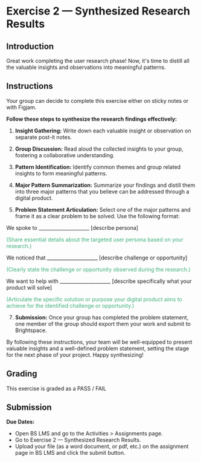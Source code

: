 # Exercise 2 — Synthesized Research Results

## Introduction

Great work completing the user research phase! Now, it's time to distill all the valuable insights and observations into meaningful patterns.

## Instructions

Your group can decide to complete this exercise either on sticky notes or with Figjam.

**Follow these steps to synthesize the research findings effectively:**

1. **Insight Gathering:** Write down each valuable insight or observation on separate post-it notes.

2. **Group Discussion:** Read aloud the collected insights to your group, fostering a collaborative understanding.

3. **Pattern Identification:** Identify common themes and group related insights to form meaningful patterns.

4. **Major Pattern Summarization:** Summarize your findings and distill them into three major patterns that you believe can be addressed through a digital product.

5. **Problem Statement Articulation:** Select one of the major patterns and frame it as a clear problem to be solved. Use the following format:

<!-- prettier-ignore -->
We spoke to _____________________ [describe persona]

<span style="color:#3eaf7c; font-size: 14px;">(Share essential details about the targeted user persona based on your research.)</span>

<!-- prettier-ignore -->
We noticed that _____________________ [describe challenge or opportunity]

<span style="color:#3eaf7c; font-size: 14px;">(Clearly state the challenge or opportunity observed during the research.)</span>

<!-- prettier-ignore -->
We want to help with _____________________ [describe specifically what your product will solve]

<span style="color:#3eaf7c; font-size: 14px;">(Articulate the specific solution or purpose your digital product aims to achieve for the identified challenge or opportunity.)</span>

7.  **Submission:** Once your group has completed the problem statement, one member of the group should export them your work and submit to Brightspace.

By following these instructions, your team will be well-equipped to present valuable insights and a well-defined problem statement, setting the stage for the next phase of your project. Happy synthesizing!

## Grading

This exercise is graded as a PASS / FAIL

## Submission

**Due Dates:**

<Badge text="Section 010: Sunday 17th @11:59pm" />
<Badge type="error" text="Section 020: Sunday 17th @11:59pm" />

- Open BS LMS and go to the Activities > Assignments page.
- Go to Exercise 2 — Synthesized Research Results.
- Upload your file (as a word document, or pdf, etc.) on the assignment page in BS LMS and click the submit button.
